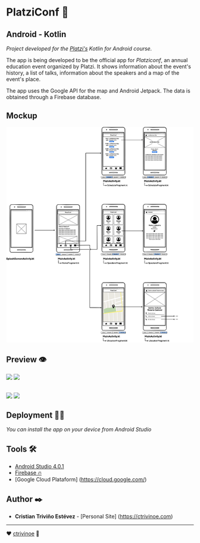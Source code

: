 # PlatziConf 💚
## Android - Kotlin

_Project developed for the [Platzi's](https://platzi.com/clases/kotlin-android/) Kotlin for Android course._

The app is being developed to be the official app for _Platziconf_, an annual education event organized by Platzi.
It shows information about the event's history, a list of talks, information about the speakers and a map of the event's place.

The app uses the Google API for the map and Android Jetpack. The data is obtained through a Firebase database. 

## Mockup

![](https://raw.githubusercontent.com/ctrivinoe/PlatziConf/master/resourcesREADME/Platziconf_Mockup.png)

## Preview 👁

![](https://media.giphy.com/media/Q9uccpcjs058c23QKM/giphy.gif)
![](https://media.giphy.com/media/KdxKYiLdahsgc3FBPy/giphy.gif)
</br><br>

![](https://github.com/ctrivinoe/PlatziConf/blob/master/resourcesREADME/Animated%20GIF-downsized_large.gif?raw=true)
![](https://media.giphy.com/media/cLHLNoL2QTztpsA456/giphy.gif)

## Deployment 🚀🌐
_You can install the app on your device from Android Studio_

## Tools 🛠️

* [Android Studio 4.0.1](https://developer.android.com/studio?hl=es) 
* [Firebase 🔥](https://firebase.google.com/) 
* [Google Cloud Plataform] (https://cloud.google.com/)


## Author ✒️

* **Cristian Triviño Estévez** - [Personal Site] (https://ctrivinoe.com)


---
❤️ [ctrivinoe](https://github.com/ctrivinoe) 🍻
